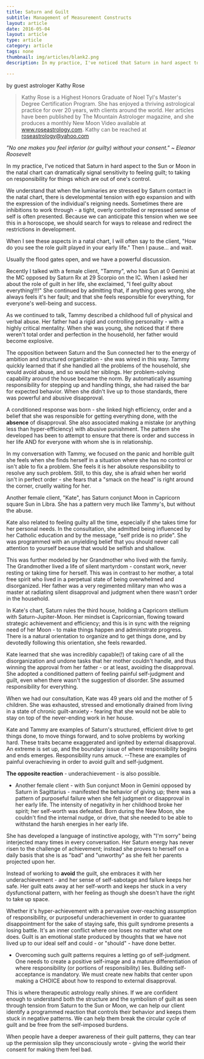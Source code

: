 ```yaml
---
title: Saturn and Guilt
subtitle: Management of Measurement Constructs
layout: article
date: 2016-05-04
layout: article
type: article
category: article
tags: none
thumbnail: img/articles/blank2.png
description: In my practice, I've noticed that Saturn in hard aspect to the Sun or Moon in the natal chart can dramatically signal sensitivity to feeling guilt; to taking on responsibility for things which are out of one's control.

---
```

by guest astrologer Kathy Rose


>Kathy Rose is a Highest Honors Graduate of Noel Tyl's Master's Degree Certification Program. She has enjoyed a thriving astrological practice for over 20 years, with clients around the world. Her articles have been published by The Mountain Astrologer magazine, and she produces a monthly New Moon Video available at www.roseastrology.com. Kathy can be reached at roseastrology@yahoo.com


*"No one makes you feel inferior (or guilty) without your consent."
~ Eleanor Roosevelt*


In my practice, I've noticed that Saturn in hard aspect to the Sun or Moon in the natal chart can dramatically signal sensitivity to feeling guilt; to taking on responsibility for things which are out of one's control.

We understand that when the luminaries are stressed by Saturn contact in the natal chart, there is developmental tension with ego expansion and with the expression of the individual's reigning needs. Sometimes there are inhibitions to work through - a tight, overly controlled or repressed sense of self is often presented. Because we can anticipate this tension when we see this in a horoscope, we should search for ways to release and redirect the restrictions in development.

When I see these aspects in a natal chart, I will often say to the client, "How do you see the role guilt played in your early life." Then I pause... and wait.

Usually the flood gates open, and we have a powerful discussion.

Recently I talked with a female client, "Tammy", who has Sun at 0 Gemini at the MC opposed by Saturn Rx at 29 Scorpio on the IC. When I asked her about the role of guilt in her life, she exclaimed, "I feel guilty about everything!!!!" She continued by admitting that, if anything goes wrong, she always feels it's her fault; and that she feels responsible for everything, for everyone's well-being and success.

As we continued to talk, Tammy described a childhood full of physical and verbal abuse. Her father had a rigid and controlling personality - with a highly critical mentality. When she was young, she noticed that if there weren't total order and perfection in the household, her father would become explosive.

The opposition between Saturn and the Sun connected her to the energy of ambition and structured organization - she was wired in this way. Tammy quickly learned that if she handled all the problems of the household, she would avoid abuse, and so would her siblings. Her problem-solving capability around the house became the norm. By automatically assuming responsibility for stepping up and handling things, she had raised the bar for expected behavior. When she didn't live up to those standards, there was powerful and abusive disapproval.

A conditioned response was born - she linked high efficiency, order and a belief that she was responsible for getting everything done, with the **absence** of disapproval. She also associated making a mistake (or anything less than hyper-efficiency) with abusive punishment. The pattern she developed has been to attempt to ensure that there is order and success in her life AND for everyone with whom she is in relationship.

In my conversation with Tammy, we focused on the panic and horrible guilt she feels when she finds herself in a situation where she has no control or isn't able to fix a problem. She feels it is her absolute responsibility to resolve any such problem. Still, to this day, she is afraid when her world isn't in perfect order - she fears that a "smack on the head" is right around the corner, cruelly waiting for her.

Another female client, "Kate", has Saturn conjunct Moon in Capricorn square Sun in Libra. She has a pattern very much like Tammy's, but without the abuse.

Kate also related to feeling guilty all the time, especially if she takes time for her personal needs. In the consultation, she admitted being influenced by her Catholic education and by the message, "self pride is no pride". She was programmed with an unyielding belief that you should never call attention to yourself because that would be selfish and shallow.

This was further modeled by her Grandmother who lived with the family. The Grandmother lived a life of silent martyrdom - constant work, never resting or taking time for herself. This was in contrast to her mother, a total free spirit who lived in a perpetual state of being overwhelmed and disorganized. Her father was a very regimented military man who was a master at radiating silent disapproval and judgment when there wasn't order in the household.

In Kate's chart, Saturn rules the third house, holding a Capricorn stellium with Saturn-Jupiter-Moon. Her mindset is Capricornian, flowing toward strategic achievement and efficiency; and this is in sync with the reigning need of her Moon - to make things happen and administrate progress. There is a natural orientation to organize and to get things done, and by devotedly following this orientation, she feels rewarded.

Kate learned that she was incredibly capable(!) of taking care of all the disorganization and undone tasks that her mother couldn't handle, and thus winning the approval from her father - or at least, avoiding the disapproval. She adopted a conditioned pattern of feeling painful self-judgment and guilt, even when there wasn't the suggestion of disorder. She assumed responsibility for everything.

When we had our consultation, Kate was 49 years old and the mother of 5 children. She was exhausted, stressed and emotionally drained from living in a state of chronic guilt-anxiety - fearing that she would not be able to stay on top of the never-ending work in her house.

Kate and Tammy are examples of Saturn's structured, efficient drive to get things done, to move things forward, and to solve problems by working hard. These traits became exaggerated and ignited by external disapproval. An extreme is set up, and the boundary issue of where responsibility begins and ends emerges. Responsibility runs amuck. --These are examples of painful overachieving in order to avoid guilt and self-judgment.

**The opposite reaction** - underachievement - is also possible.

- Another female client - with Sun conjunct Moon in Gemini opposed by Saturn in Sagittarius - manifested the behavior of giving up; there was a pattern of purposeful failure when she felt judgment or disapproval in her early life. The intensity of negativity in her childhood broke her spirit; her self-worth was defeated. Born during the New Moon, she couldn't find the internal nudge, or drive, that she needed to be able to withstand the harsh energies in her early life.

She has developed a language of instinctive apology, with "I'm sorry" being interjected many times in every conversation. Her Saturn energy has never risen to the challenge of achievement; instead she proves to herself on a daily basis that she is as "bad" and "unworthy" as she felt her parents projected upon her.

Instead of working to **avoid** the guilt, she embraces it with her underachievement - and her sense of self-sabotage and failure keeps her safe. Her guilt eats away at her self-worth and keeps her stuck in a very dysfunctional pattern, with her feeling as though she doesn't have the right to take up space.

Whether it's hyper-achievement with a pervasive over-reaching assumption of responsibility, or purposeful underachievement in order to guarantee disappointment for the sake of staying safe, this guilt syndrome presents a losing battle. It's an inner conflict where one loses no matter what one does. Guilt is an emotional state produced by thoughts that we have not lived up to our ideal self and could - or "should" - have done better.

- Overcoming such guilt patterns requires a letting go of self-judgment. One needs to create a positive self-image and a mature differentiation of where responsibility (or portions of responsibility) lies. Building self-acceptance is mandatory. We must create new habits that center upon making a CHOICE about how to respond to external disapproval.

This is where therapeutic astrology really shines. If we are confident enough to understand both the structure and the symbolism of guilt as seen through tension from Saturn to the Sun or Moon, we can help our client identify a programmed reaction that controls their behavior and keeps them stuck in negative patterns. We can help them break the circular cycle of guilt and be free from the self-imposed burdens.

When people have a deeper awareness of their guilt patterns, they can tear up the permission slip they unconsciously wrote - giving the world their consent for making them feel bad.